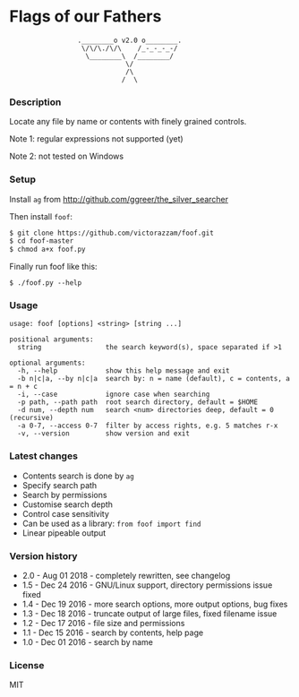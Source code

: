 # Flags of our Fathers

```
                 .________o v2.0 o________.
                  \/\/\./\/\    /_-_-_-_-/
                   \________\  /________/
                             \/
                             /\
                            /  \
```

### Description

Locate any file by name or contents with finely grained controls.

Note 1: regular expressions not supported (yet)

Note 2: not tested on Windows

### Setup

Install `ag` from http://github.com/ggreer/the_silver_searcher

Then install `foof`:

```txt
$ git clone https://github.com/victorazzam/foof.git
$ cd foof-master
$ chmod a+x foof.py
```

Finally run foof like this:

`$ ./foof.py --help`

### Usage

```
usage: foof [options] <string> [string ...]

positional arguments:
  string                the search keyword(s), space separated if >1

optional arguments:
  -h, --help            show this help message and exit
  -b n|c|a, --by n|c|a  search by: n = name (default), c = contents, a = n + c
  -i, --case            ignore case when searching
  -p path, --path path  root search directory, default = $HOME
  -d num, --depth num   search <num> directories deep, default = 0 (recursive)
  -a 0-7, --access 0-7  filter by access rights, e.g. 5 matches r-x
  -v, --version         show version and exit
```

### Latest changes

* Contents search is done by `ag`
* Specify search path
* Search by permissions
* Customise search depth
* Control case sensitivity
* Can be used as a library: `from foof import find`
* Linear pipeable output

### Version history

* 2.0 - Aug 01 2018 - completely rewritten, see changelog
* 1.5 - Dec 24 2016 - GNU/Linux support, directory permissions issue fixed
* 1.4 - Dec 19 2016 - more search options, more output options, bug fixes
* 1.3 - Dec 18 2016 - truncate output of large files, fixed filename issue
* 1.2 - Dec 17 2016 - file size and permissions
* 1.1 - Dec 15 2016 - search by contents, help page
* 1.0 - Dec 01 2016 - search by name

### License

MIT
